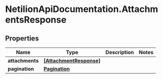 # NetilionApiDocumentation.AttachmentsResponse

## Properties
Name | Type | Description | Notes
------------ | ------------- | ------------- | -------------
**attachments** | [**[AttachmentResponse]**](AttachmentResponse.md) |  | 
**pagination** | [**Pagination**](Pagination.md) |  | 

